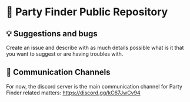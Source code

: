 # 🎉 Party Finder Public Repository

## 💡 Suggestions and bugs

Create an issue and describe with as much details possible what is it that you want to suggest or are having troubles with. 

## 💬 Communication Channels

For now, the discord server is the main communication channel for Party Finder related matters: https://discord.gg/kC67JwCv94
